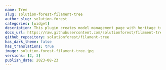 ```yaml
---
name: Tree
slug: solution-forest-filament-tree
author_slug: solution-forest
categories: [widget]
description: This plugin creates model management page with heritage tree structure view for Filament Admin. It could be used to create menu, etc.
docs_url: https://raw.githubusercontent.com/solutionforest/filament-tree/2.x/README.md
github_repository: solutionforest/filament-tree
has_dark_theme: false
has_translations: true
image: solution-forest-filament-tree.jpg
versions: [2, 3]
publish_date: 2023-08-23
---
```

